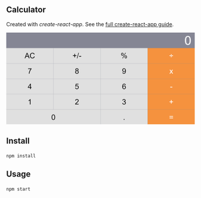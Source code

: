 Calculator
---

Created with *create-react-app*. See the [full create-react-app guide](https://github.com/facebookincubator/create-react-app/blob/master/packages/react-scripts/template/README.md).


<img src="https://github.com/DarkHorseCorder/React-Calculator/blob/master/public/Screenshot_4.png">

Install
---

`npm install`



Usage
---

`npm start`

